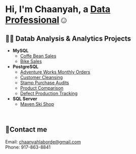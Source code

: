 <h1>Hi, I'm Chaanyah, a <a href="https://linkedin.com/in/claborde/">Data Professional</a>☺</h1>

<h2>👨‍💻 Datab Analysis & Analytics Projects</h2>

- <b>MySQL</b>
  - [Coffe Bean Sales](https://github.com/clabordec/Coffee-Bean-Sales)
  - [Bike Sales](https://github.com/clabordec/Bike-Sales)
- <b>PostgreSQL</b>
  - [Adventure Works Monthly Orders](https://github.com/clabordec/Adventure-Works-Monthly-Orders)
  - [Customer Cleansing](https://github.com/clabordec/Microsoft-SQL-Server/blob/main/Projects/CustomerCleanUp.sql)
  - [Stamp Purchase Audits](https://github.com/clabordec/Microsoft-SQL-Server/blob/main/Projects/StampPurchaseAudits.sql)
  - [Product Comparison](https://github.com/clabordec/Microsoft-SQL-Server/blob/main/Projects/ProductComparison.sql)
  - [Defect Production Tracking](https://github.com/clabordec/defect-tracking-report)
- <b>SQL Server</b>
  - [Maven Ski Shop](https://github.com/clabordec/Maven-Ski-Shop)


<br>


<h2>🤳Contact me</h2>
Email: <a href="mailto:chaanyahlaborde@gmail.com" target="_blank">chaanyahlaborde@gmail.com</a> <br>
Phone: 917-863-8841
